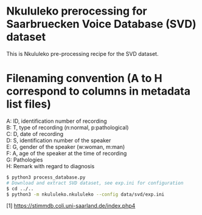 # Nkululeko prerocessing for Saarbruecken Voice Database (SVD) dataset

This is Nkululeko pre-processing recipe for the SVD dataset.

# Filenaming convention (A to H correspond to columns in metadata list files)

A: ID, identification number of recording  
B: T, type of recording (n:normal, p:pathological)  
C: D, date of recording   
D: S, identification number of the speaker  
E: G, gender of the speaker (w:woman, m:man)  
F: A, age of the speaker at the time of recording  
G: Pathologies  
H: Remark with regard to diagnosis  

```bash
$ python3 process_database.py
# Download and extract SVD dataset, see exp.ini for configuration
$ cd ../..
$ python3 -m nkululeko.nkululeko --config data/svd/exp.ini
```
[1] https://stimmdb.coli.uni-saarland.de/index.php4